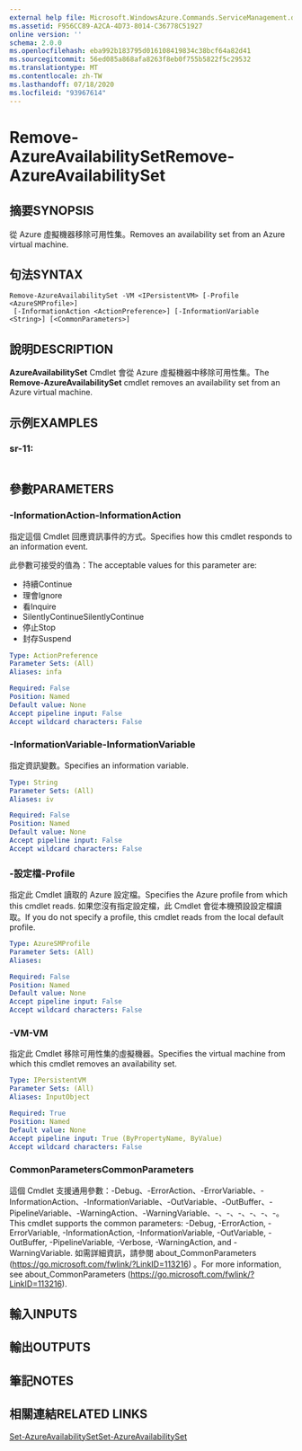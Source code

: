 ```yaml
---
external help file: Microsoft.WindowsAzure.Commands.ServiceManagement.dll-Help.xml
ms.assetid: F956CC89-A2CA-4D73-8014-C36778C51927
online version: ''
schema: 2.0.0
ms.openlocfilehash: eba992b183795d016108419834c38bcf64a82d41
ms.sourcegitcommit: 56ed085a868afa8263f8eb0f755b5822f5c29532
ms.translationtype: MT
ms.contentlocale: zh-TW
ms.lasthandoff: 07/18/2020
ms.locfileid: "93967614"
---
```

# <span data-ttu-id="83fa6-101">Remove-AzureAvailabilitySet</span><span class="sxs-lookup"><span data-stu-id="83fa6-101">Remove-AzureAvailabilitySet</span></span>

## <span data-ttu-id="83fa6-102">摘要</span><span class="sxs-lookup"><span data-stu-id="83fa6-102">SYNOPSIS</span></span>
<span data-ttu-id="83fa6-103">從 Azure 虛擬機器移除可用性集。</span><span class="sxs-lookup"><span data-stu-id="83fa6-103">Removes an availability set from an Azure virtual machine.</span></span>

## <span data-ttu-id="83fa6-104">句法</span><span class="sxs-lookup"><span data-stu-id="83fa6-104">SYNTAX</span></span>

```
Remove-AzureAvailabilitySet -VM <IPersistentVM> [-Profile <AzureSMProfile>]
 [-InformationAction <ActionPreference>] [-InformationVariable <String>] [<CommonParameters>]
```

## <span data-ttu-id="83fa6-105">說明</span><span class="sxs-lookup"><span data-stu-id="83fa6-105">DESCRIPTION</span></span>
<span data-ttu-id="83fa6-106">**AzureAvailabilitySet** Cmdlet 會從 Azure 虛擬機器中移除可用性集。</span><span class="sxs-lookup"><span data-stu-id="83fa6-106">The **Remove-AzureAvailabilitySet** cmdlet removes an availability set from an Azure virtual machine.</span></span>

## <span data-ttu-id="83fa6-107">示例</span><span class="sxs-lookup"><span data-stu-id="83fa6-107">EXAMPLES</span></span>

### <span data-ttu-id="83fa6-108">sr-1</span><span class="sxs-lookup"><span data-stu-id="83fa6-108">1:</span></span>
```

```

## <span data-ttu-id="83fa6-109">參數</span><span class="sxs-lookup"><span data-stu-id="83fa6-109">PARAMETERS</span></span>

### <span data-ttu-id="83fa6-110">-InformationAction</span><span class="sxs-lookup"><span data-stu-id="83fa6-110">-InformationAction</span></span>
<span data-ttu-id="83fa6-111">指定這個 Cmdlet 回應資訊事件的方式。</span><span class="sxs-lookup"><span data-stu-id="83fa6-111">Specifies how this cmdlet responds to an information event.</span></span>

<span data-ttu-id="83fa6-112">此參數可接受的值為：</span><span class="sxs-lookup"><span data-stu-id="83fa6-112">The acceptable values for this parameter are:</span></span>

- <span data-ttu-id="83fa6-113">持續</span><span class="sxs-lookup"><span data-stu-id="83fa6-113">Continue</span></span>
- <span data-ttu-id="83fa6-114">理會</span><span class="sxs-lookup"><span data-stu-id="83fa6-114">Ignore</span></span>
- <span data-ttu-id="83fa6-115">看</span><span class="sxs-lookup"><span data-stu-id="83fa6-115">Inquire</span></span>
- <span data-ttu-id="83fa6-116">SilentlyContinue</span><span class="sxs-lookup"><span data-stu-id="83fa6-116">SilentlyContinue</span></span>
- <span data-ttu-id="83fa6-117">停止</span><span class="sxs-lookup"><span data-stu-id="83fa6-117">Stop</span></span>
- <span data-ttu-id="83fa6-118">封存</span><span class="sxs-lookup"><span data-stu-id="83fa6-118">Suspend</span></span>

```yaml
Type: ActionPreference
Parameter Sets: (All)
Aliases: infa

Required: False
Position: Named
Default value: None
Accept pipeline input: False
Accept wildcard characters: False
```

### <span data-ttu-id="83fa6-119">-InformationVariable</span><span class="sxs-lookup"><span data-stu-id="83fa6-119">-InformationVariable</span></span>
<span data-ttu-id="83fa6-120">指定資訊變數。</span><span class="sxs-lookup"><span data-stu-id="83fa6-120">Specifies an information variable.</span></span>

```yaml
Type: String
Parameter Sets: (All)
Aliases: iv

Required: False
Position: Named
Default value: None
Accept pipeline input: False
Accept wildcard characters: False
```

### <span data-ttu-id="83fa6-121">-設定檔</span><span class="sxs-lookup"><span data-stu-id="83fa6-121">-Profile</span></span>
<span data-ttu-id="83fa6-122">指定此 Cmdlet 讀取的 Azure 設定檔。</span><span class="sxs-lookup"><span data-stu-id="83fa6-122">Specifies the Azure profile from which this cmdlet reads.</span></span>
<span data-ttu-id="83fa6-123">如果您沒有指定設定檔，此 Cmdlet 會從本機預設設定檔讀取。</span><span class="sxs-lookup"><span data-stu-id="83fa6-123">If you do not specify a profile, this cmdlet reads from the local default profile.</span></span>

```yaml
Type: AzureSMProfile
Parameter Sets: (All)
Aliases: 

Required: False
Position: Named
Default value: None
Accept pipeline input: False
Accept wildcard characters: False
```

### <span data-ttu-id="83fa6-124">-VM</span><span class="sxs-lookup"><span data-stu-id="83fa6-124">-VM</span></span>
<span data-ttu-id="83fa6-125">指定此 Cmdlet 移除可用性集的虛擬機器。</span><span class="sxs-lookup"><span data-stu-id="83fa6-125">Specifies the virtual machine from which this cmdlet removes an availability set.</span></span>

```yaml
Type: IPersistentVM
Parameter Sets: (All)
Aliases: InputObject

Required: True
Position: Named
Default value: None
Accept pipeline input: True (ByPropertyName, ByValue)
Accept wildcard characters: False
```

### <span data-ttu-id="83fa6-126">CommonParameters</span><span class="sxs-lookup"><span data-stu-id="83fa6-126">CommonParameters</span></span>
<span data-ttu-id="83fa6-127">這個 Cmdlet 支援通用參數：-Debug、-ErrorAction、-ErrorVariable、-InformationAction、-InformationVariable、-OutVariable、-OutBuffer、-PipelineVariable、-WarningAction、-WarningVariable、-、-、-、-、-、-。</span><span class="sxs-lookup"><span data-stu-id="83fa6-127">This cmdlet supports the common parameters: -Debug, -ErrorAction, -ErrorVariable, -InformationAction, -InformationVariable, -OutVariable, -OutBuffer, -PipelineVariable, -Verbose, -WarningAction, and -WarningVariable.</span></span> <span data-ttu-id="83fa6-128">如需詳細資訊，請參閱 about_CommonParameters (https://go.microsoft.com/fwlink/?LinkID=113216) 。</span><span class="sxs-lookup"><span data-stu-id="83fa6-128">For more information, see about_CommonParameters (https://go.microsoft.com/fwlink/?LinkID=113216).</span></span>

## <span data-ttu-id="83fa6-129">輸入</span><span class="sxs-lookup"><span data-stu-id="83fa6-129">INPUTS</span></span>

## <span data-ttu-id="83fa6-130">輸出</span><span class="sxs-lookup"><span data-stu-id="83fa6-130">OUTPUTS</span></span>

## <span data-ttu-id="83fa6-131">筆記</span><span class="sxs-lookup"><span data-stu-id="83fa6-131">NOTES</span></span>

## <span data-ttu-id="83fa6-132">相關連結</span><span class="sxs-lookup"><span data-stu-id="83fa6-132">RELATED LINKS</span></span>

[<span data-ttu-id="83fa6-133">Set-AzureAvailabilitySet</span><span class="sxs-lookup"><span data-stu-id="83fa6-133">Set-AzureAvailabilitySet</span></span>](./Set-AzureAvailabilitySet.md)


